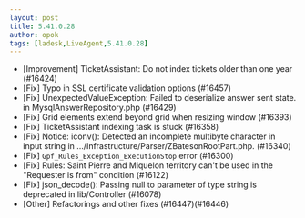 ```yaml
---
layout: post
title: 5.41.0.28
author: opok
tags: [ladesk,LiveAgent,5.41.0.28]
---
```

- [Improvement] TicketAssistant: Do not index tickets older than one year (#16424)
- [Fix] Typo in SSL certificate validation options (#16457)
- [Fix] UnexpectedValueException: Failed to deserialize answer sent state. in MysqlAnswerRepository.php (#16429)
- [Fix] Grid elements extend beyond grid when resizing window (#16393)
- [Fix] TicketAssistant indexing task is stuck (#16358)
- [Fix] Notice: iconv(): Detected an incomplete multibyte character in input string in .../Infrastructure/Parser/ZBatesonRootPart.php. (#16340)
- [Fix] `Gpf_Rules_Exception_ExecutionStop` error (#16300)
- [Fix] Rules: Saint Pierre and Miquelon territory can't be used in the "Requester is from" condition (#16122)
- [Fix] json_decode(): Passing null to parameter of type string is deprecated in lib/Controller (#16078)
- [Other] Refactorings and other fixes (#16447)(#16446)
